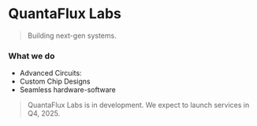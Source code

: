 # QuantaFlux Labs
> Building next-gen systems.

### What we do
- Advanced Circuits:
- Custom Chip Designs
- Seamless hardware-software

> QuantaFlux Labs is in development. We expect to launch services in Q4, 2025.
